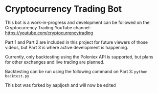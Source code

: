 # Cryptocurrency Trading Bot

This bot is a work-in-progress and development can be followed on the Cryptocurrency Trading YouTube channel: https://youtube.com/cryptocurrencytrading

Part 1 and Part 2 are included in this project for future viewers of those videos, but Part 3 is where active development is happening.

Currently, only backtesting using the Poloniex API is supported, but plans for other exchanges and live trading are planned.

Backtesting can be run using the following command on Part 3:
`python backtest.py`

This bot was forked by aapljosh and will now be edited
